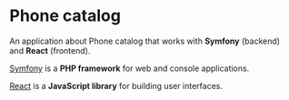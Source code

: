 # Phone catalog

An application about Phone catalog that works with **Symfony** (backend) and **React** (frontend).

[Symfony][1] is a **PHP framework** for web and console applications.

[React][2] is a **JavaScript library** for building user interfaces.





[1]: https://symfony.com
[2]: https://reactjs.org/